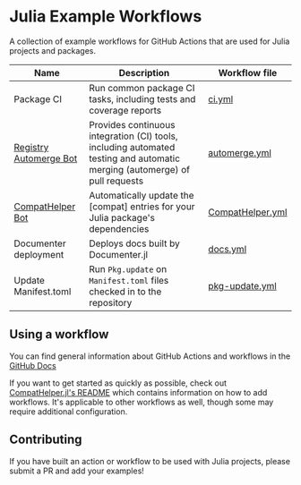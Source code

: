 # Julia Example Workflows

A collection of example workflows for GitHub Actions that are used for Julia projects and packages.

| Name | Description | Workflow file |
| --- | --- | --- |
| Package CI | Run common package CI tasks, including tests and coverage reports | [ci.yml](https://github.com/invenia/PkgTemplates.jl/blob/master/test/fixtures/DocumenterGitHubActions/.github/workflows/ci.yml) |
| [Registry Automerge Bot](https://github.com/JuliaRegistries/RegistryCI.jl) | Provides continuous integration (CI) tools, including automated testing and automatic merging (automerge) of pull requests |  [automerge.yml](https://github.com/JuliaRegistries/General/blob/master/.github/workflows/automerge.yml)
| [CompatHelper Bot](https://github.com/bcbi/CompatHelper.jl) | Automatically update the [compat] entries for your Julia package's dependencies | [CompatHelper.yml](https://github.com/bcbi/CompatHelper.jl/blob/master/.github/workflows/CompatHelper.yml)
| Documenter deployment | Deploys docs built by Documenter.jl | [docs.yml](https://github.com/fredrikekre/Literate.jl/blob/master/.github/workflows/docs.yml)
| Update Manifest.toml | Run `Pkg.update` on `Manifest.toml` files checked in to the repository | [pkg-update.yml](https://github.com/tkf/Kaleido.jl/blob/master/.github/workflows/pkg-update.yml)

## Using a workflow

You can find general information about GitHub Actions and workflows in the [GitHub Docs](https://help.github.com/en/actions/automating-your-workflow-with-github-actions)

If you want to get started as quickly as possible, check out [CompatHelper.jl's README](https://github.com/bcbi/CompatHelper.jl#installation) which contains information on how to add workflows. It's applicable to other workflows as well, though some may require additional configuration.

## Contributing

If you have built an action or workflow to be used with Julia projects, please submit a PR and add your examples!
